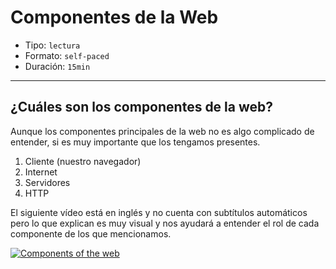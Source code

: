 # Componentes de la Web

- Tipo: `lectura`
- Formato: `self-paced`
- Duración: `15min`

***

## ¿Cuáles son los componentes de la web?

Aunque los componentes principales de la web no es algo complicado de entender,
si es muy importante que los tengamos presentes.

1. Cliente (nuestro navegador)
2. Internet
3. Servidores
4. HTTP

El siguiente vídeo está en inglés y no cuenta con subtítulos automáticos pero
lo que explican es muy visual y nos ayudará a entender el rol de cada
componente de los que mencionamos.

[![Components of the web](https://img.youtube.com/vi/kzyfIiVZPJA/0.jpg)](https://youtu.be/kzyfIiVZPJA)
